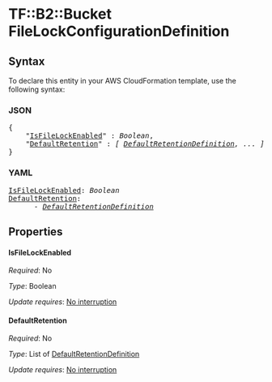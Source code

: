 # TF::B2::Bucket FileLockConfigurationDefinition

## Syntax

To declare this entity in your AWS CloudFormation template, use the following syntax:

### JSON

<pre>
{
    "<a href="#isfilelockenabled" title="IsFileLockEnabled">IsFileLockEnabled</a>" : <i>Boolean</i>,
    "<a href="#defaultretention" title="DefaultRetention">DefaultRetention</a>" : <i>[ <a href="defaultretentiondefinition.md">DefaultRetentionDefinition</a>, ... ]</i>
}
</pre>

### YAML

<pre>
<a href="#isfilelockenabled" title="IsFileLockEnabled">IsFileLockEnabled</a>: <i>Boolean</i>
<a href="#defaultretention" title="DefaultRetention">DefaultRetention</a>: <i>
      - <a href="defaultretentiondefinition.md">DefaultRetentionDefinition</a></i>
</pre>

## Properties

#### IsFileLockEnabled

_Required_: No

_Type_: Boolean

_Update requires_: [No interruption](https://docs.aws.amazon.com/AWSCloudFormation/latest/UserGuide/using-cfn-updating-stacks-update-behaviors.html#update-no-interrupt)

#### DefaultRetention

_Required_: No

_Type_: List of <a href="defaultretentiondefinition.md">DefaultRetentionDefinition</a>

_Update requires_: [No interruption](https://docs.aws.amazon.com/AWSCloudFormation/latest/UserGuide/using-cfn-updating-stacks-update-behaviors.html#update-no-interrupt)

